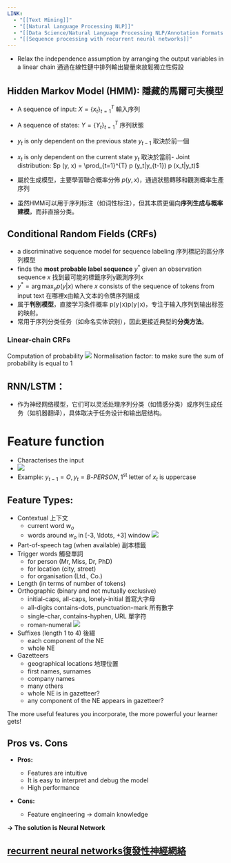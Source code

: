 ```yaml
---
LINK:
  - "[[Text Mining]]"
  - "[[Natural Language Processing NLP]]"
  - "[[Data Science/Natural Language Processing NLP/Annotation Formats.md]]"
  - "[[Sequence processing with recurrent neural networks]]"
---
```



- Relax the independence assumption by arranging the output variables in a linear chain 通過在線性鏈中排列輸出變量來放鬆獨立性假設




## Hidden Markov Model (HMM): 隱藏的馬爾可夫模型
  - A sequence of input: $X = \{x_t\}_{t=1}^T$  輸入序列
  - A sequence of states: $Y = \{Y_t\}_{t=1}^T$  序列狀態
  - $y_t$ is only dependent on the previous state $y_{t-1}$ 取決於前一個
  - $x_t$ is only dependent on the current state $y_t$ 取決於當前- Joint distribution: $p (y, x) = \prod_{t=1}^{T} p (y_t|y_{t-1}) p (x_t|y_t)$

- 屬於生成模型，主要學習聯合概率分佈 $p (y, x)$，通過狀態轉移和觀測概率生產序列
- 虽然HMM可以用于序列标注（如词性标注），但其本质更偏向**序列生成与概率建模**，而非直接分类。



## Conditional Random Fields (CRFs)

- a discriminative sequence model for sequence labeling 序列標記的區分序列模型
- finds the **most probable label sequence** $y^*$ given an observation sequence $x$ 找到最可能的標籤序列y觀測序列x
- $y^* = \arg\max_y p (y|x)$ 
where $x$ consists of the sequence of tokens from input text 在哪裡x由輸入文本的令牌序列組成
- 属于**判别模型**，直接学习条件概率 p(y∣x)p(y∣x)，专注于输入序列到输出标签的映射。
- 常用于序列分类任务（如命名实体识别），因此更接近典型的**分类方法**。



### Linear-chain CRFs

Computation of probability
![](PICTURE/Sequence%20model/febf9cb6efb53e54c59afe70173c2284_MD5.jpeg)
Normalisation factor: to make sure the sum of probability is equal to 1



## **RNN/LSTM**：
    
-  作为神经网络模型，它们可以灵活处理序列分类（如情感分类）或序列生成任务（如机器翻译），具体取决于任务设计和输出层结构。




# Feature function

- Characterises the input
- ![](PICTURE/Sequence%20model/3bbbc3ac2163bbfb2ccf2ea8d5c57134_MD5.jpeg)
- Example: $y_{t-1} = O, y_t = B\text{-}PERSON, \text{1}^{\text{st}} \text{ letter of } x_t \text{ is uppercase}$

## Feature Types:
- Contextual 上下文
  - current word $w_o$
  - words around $w_o$ in \[-3, \ldots, +3\] window
   ![](PICTURE/Sequence%20model/a90cc9a159ee662d17fdf41ec1f963f4_MD5.jpeg)
- Part-of-speech tag (when available) 副本標籤
- Trigger words  觸發單詞
  - for person (Mr, Miss, Dr, PhD)
  - for location (city, street)
  - for organisation (Ltd., Co.)
- Length (in terms of number of tokens)
- Orthographic (binary and not mutually exclusive)
  - initial-caps, all-caps, lonely-initial 首寫大字母
  - all-digits contains-dots, punctuation-mark  所有數字
  - single-char, contains-hyphen, URL 單字符
  - roman-numeral 
	  ![](PICTURE/Sequence%20model/17c6240bf90675c338fe84ec55a0c45c_MD5.jpeg)
- Suffixes (length 1 to 4) 後綴
  - each component of the NE
  - whole NE
- Gazetteers
  - geographical locations 地理位置
  - first names, surnames
  - company names
  - many others
  - whole NE is in gazetteer?
  - any component of the NE appears in gazetteer?

The more useful features you incorporate, the more powerful your learner gets!

## Pros vs. Cons

- **Pros:**
  - Features are intuitive
  - It is easy to interpret and debug the model
  - High performance

- **Cons:**
  - Feature engineering → domain knowledge

**-> The solution is Neural Network**



## [recurrent neural networks復發性神經網絡](Data%20Science/Deep%20Learning/Deep%20Learning%20for%20NLP.md#Recurrent%20neural%20networks%20復發性神經網絡)







